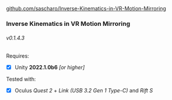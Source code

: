 <p>

[github.com/sascharo/Inverse-Kinematics-in-VR-Motion-Mirroring](https://github.com/sascharo/Inverse-Kinematics-in-VR-Motion-Mirroring)

</p>

### Inverse Kinematics in VR Motion Mirroring
###### v0.1.4.3

Requires:
- [X] Unity **2022.1.0b6** *[or higher]*

Tested with:
- [X] Oculus *Quest 2* + *Link (USB 3.2 Gen 1 Type-C)* and *Rift S*
